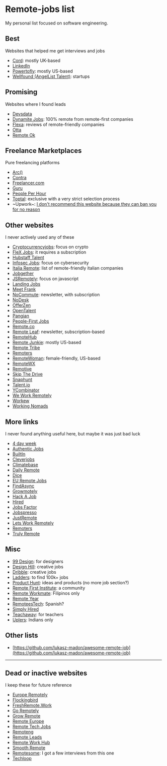 # Remote-jobs list

My personal list focused on software engineering.

## Best
Websites that helped me get interviews and jobs
* [Cord](https://cord.co/): mostly UK-based
* [LinkedIn](https://www.linkedin.com/jobs/)
* [Powertofly](https://powertofly.com/jobs/): mostly US-based
* [Wellfound (AngelList Talent)](https://angel.co/): startups

## Promising
Websites where I found leads
* [Devsdata](https://devsdata.com/careers/)
* [Dynamite Jobs](https://dynamitejobs.com/): 100% remote from remote-first companies
* [Flexa](https://flexa.careers/): reviews of remote-friendly companies
* [Otta](https://otta.com)
* [Remote Ok](https://remoteok.com)

## Freelance Marketplaces
Pure freelancing platforms
* [Arc()](https://arc.dev)
* [Contra](https://contra.com)
* [Freelancer.com](https://www.freelancer.com/)
* [Guru](https://www.guru.com/)
* [People Per Hour](https://www.peopleperhour.com/)
* [Toptal](https://www.toptal.com/): exclusive with a very strict selection process
* ~Upwork~: [I don't recommend this website because they can ban you for no reason](https://medium.com/@albertorossotto/about-the-right-to-be-forgotten-1d50f1f66a45)

## Other websites
I never actively used any of these
* [Cryptocurrencyjobs](https://cryptocurrencyjobs.co/): focus on crypto
* [FleX Jobs](https://www.flexjobs.com): it requires a subscription
* [Hubstaff Talent](https://hubstafftalent.net)
* [Infosec Jobs](https://infosec-jobs.com/): focus on cybersecurity
* [Italia Remote](https://italiaremote.com/companies): list of remote-friendly italian companies
* [Jobgether](https://en.jobgether.com)
* [JSRemotely](https://jsremotely.com/): focus on javascript
* [Landing Jobs](https://landing.jobs)
* [Meet Frank](https://meetfrank.com)
* [NoCommute](https://www.nocommutejob.com/): newsletter, with subscription
* [NoDesk](https://nodesk.co)
* [OfferZen](https://www.offerzen.com)
* [OpenTalent](https://opentalent.co)
* [Pangian](https://pangian.com)
* [People-First Jobs](https://peoplefirstjobs.com)
* [Remote.co](https://remote.co)
* [Remote Leaf](https://remoteleaf.com/): newsletter, subscription-based
* [RemoteHub](https://www.remotehub.com)
* [Remote Junkie](https://jobs.remoteworkjunkie.com): mostly US-based
* [Remote Tribe](https://www.remotetribe.life)
* [Remoters](https://remoters.net)
* [RemoteWoman](https://remotewoman.com): female-friendly, US-based
* [RemoteWX](https://remotewx.com)
* [Remotive](https://remotive.com)
* [Skip The Drive](https://www.skipthedrive.com)
* [Snaphunt](https://snaphunt.com)
* [Talent.io](https://www.talent.io/p/en-fr/home)
* [YCombinator](https://www.ycombinator.com/jobs/role/all/remote/)
* [We Work Remotely](https://weworkremotely.com)
* [Workew](https://workew.com)
* [Working Nomads](https://www.workingnomads.com/jobs)

## More links
I never found anything useful here, but maybe it was just bad luck
* [4 day week](https://4dayweek.io/)
* [Authentic Jobs](https://authenticjobs.com)
* [BuiltIn](https://builtin.com/)
* [Cleverjobs](https://cleverjobs.net)
* [Climatebase](https://climatebase.org/)
* [Daily Remote](https://dailyremote.com)
* [Dice](https://www.dice.com)
* [EU Remote Jobs](https://euremotejobs.com)
* [FindAsync](https://www.findasync.com/?job-categories=back-end-programming)
* [Growmotely](https://www.growmotely.com/job-board/)
* [Hack A Job](https://hackajob.co/)
* [Hired](https://hired.com/)
* [Jobs Factor](https://jobsfactor.eu)
* [Jobspresso](https://jobspresso.co/)
* [JustRemote](https://justremote.co)
* [Lets Work Remotely](https://www.letsworkremotely.com)
* [Remoters](https://www.remoters.me)
* [Truly Remote](https://trulyremote.co)

## Misc
* [99 Design](https://99designs.com): for designers
* [Design Hill](https://www.designhill.com): creative jobs
* [Dribble](https://dribbble.com): creative jobs
* [Ladders](https://www.theladders.com): to find 100k+ jobs
* [Product Hunt](https://www.producthunt.com): ideas and products (no more job section?)
* [Remote First Institute](https://remote-first.institute): a community
* [Remote Workmate](https://www.linkedin.com/company/remote-workmate/): Filipinos only
* [Remote Year](https://linktr.ee/remoteyear)
* [RemoteesTech](https://www.remoteestech.com/): Spanish?
* [Simply Hired](http://www.simplyhired.com/)
* [Teachaway](https://www.teachaway.com/): for teachers
* [Uplers](https://www.uplers.com/): Indians only

## Other lists
* [https://github.com/lukasz-madon/awesome-remote-job](https://github.com/lukasz-madon/awesome-remote-job)

---

## Dead or inactive websites
I keep these for future reference
* [Europe Remotely](http://europeremotely.com/)
* [Flockingbird](https://search.flockingbird.social/)
* [FreshRemote.Work](https://freshremote.work)
* [Go Remotely](https://goremotely.net)
* [Grow Remote](https://jobs.growremote.ie/home/)
* [Remote Europe](https://remote-europe.com)
* [Remote Tech Jobs](https://www.remotetechjobs.com)
* [Remoteng](https://remoteng.com)
* [Remote Leads](https://remoteleads.io/)
* [Remote Work Hub](https://remoteworkhub.com/)
* [Smooth Remote](https://smoothremote.com)
* [Remotesome](https://www.remotesome.com): I got a few interviews from this one
* [Techloop](https://jobs.techloop.io)
